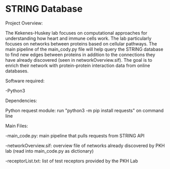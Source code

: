 # STRING Database
Project Overview:


The Kekenes-Huskey lab focuses on computational approaches for understanding how heart and immune cells work. The lab particularly focuses on networks between proteins based on cellular pathways. The main pipeline of the main_cody.py file will help query the STRING database to find new edges between proteins in addition to the connections they have already discovered (seen in networkOverview.sif). The goal is to enrich their network with protein-protein interaction data from online databases.

Software required:

-Python3

Dependencies:

Python request module: run "python3 -m pip install requests" on command line


Main Files:

-main_code.py: main pipeline that pulls requests from STRING API

-networkOverview.sif: overview file of networks already discovered by PKH lab (read into main_code.py as dictionary)

-receptorList.txt: list of test receptors provided by the PKH Lab 
